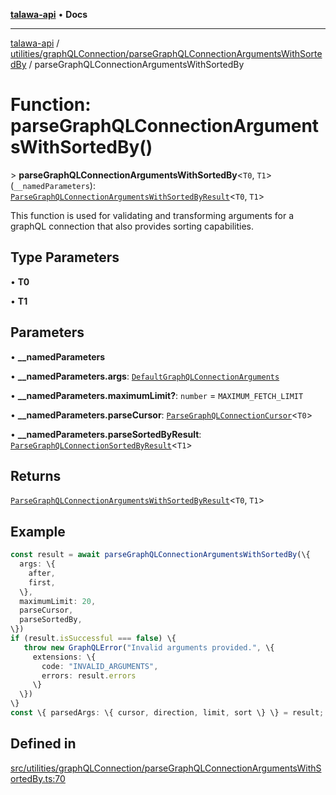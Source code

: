 [**talawa-api**](../../../../README.md) • **Docs**

***

[talawa-api](../../../../modules.md) / [utilities/graphQLConnection/parseGraphQLConnectionArgumentsWithSortedBy](../README.md) / parseGraphQLConnectionArgumentsWithSortedBy

# Function: parseGraphQLConnectionArgumentsWithSortedBy()

\> **parseGraphQLConnectionArgumentsWithSortedBy**\<`T0`, `T1`\>(`__namedParameters`): [`ParseGraphQLConnectionArgumentsWithSortedByResult`](../type-aliases/ParseGraphQLConnectionArgumentsWithSortedByResult.md)\<`T0`, `T1`\>

This function is used for validating and transforming arguments for a graphQL connection that
also provides sorting capabilities.

## Type Parameters

• **T0**

• **T1**

## Parameters

• **\_\_namedParameters**

• **\_\_namedParameters.args**: [`DefaultGraphQLConnectionArguments`](../../type-aliases/DefaultGraphQLConnectionArguments.md)

• **\_\_namedParameters.maximumLimit?**: `number` = `MAXIMUM_FETCH_LIMIT`

• **\_\_namedParameters.parseCursor**: [`ParseGraphQLConnectionCursor`](../../parseGraphQLConnectionArguments/type-aliases/ParseGraphQLConnectionCursor.md)\<`T0`\>

• **\_\_namedParameters.parseSortedByResult**: [`ParseGraphQLConnectionSortedByResult`](../type-aliases/ParseGraphQLConnectionSortedByResult.md)\<`T1`\>

## Returns

[`ParseGraphQLConnectionArgumentsWithSortedByResult`](../type-aliases/ParseGraphQLConnectionArgumentsWithSortedByResult.md)\<`T0`, `T1`\>

## Example

```ts
const result = await parseGraphQLConnectionArgumentsWithSortedBy(\{
  args: \{
    after,
    first,
  \},
  maximumLimit: 20,
  parseCursor,
  parseSortedBy,
\})
if (result.isSuccessful === false) \{
   throw new GraphQLError("Invalid arguments provided.", \{
     extensions: \{
       code: "INVALID_ARGUMENTS",
       errors: result.errors
     \}
  \})
\}
const \{ parsedArgs: \{ cursor, direction, limit, sort \} \} = result;
```

## Defined in

[src/utilities/graphQLConnection/parseGraphQLConnectionArgumentsWithSortedBy.ts:70](https://github.com/PalisadoesFoundation/talawa-api/blob/92443bb6a5ff3ed66457149a509401986a82e570/src/utilities/graphQLConnection/parseGraphQLConnectionArgumentsWithSortedBy.ts#L70)
